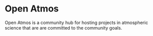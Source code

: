 # Open Atmos

Open Atmos is a community hub for hosting projects in atmospheric science that are are committed to the community goals.
